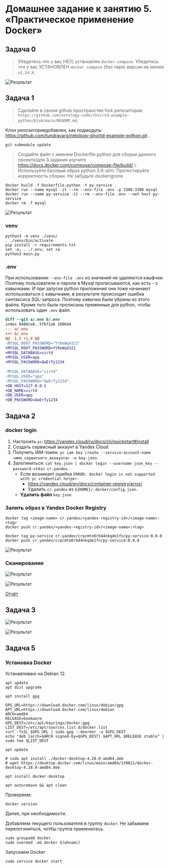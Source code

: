 # Домашнее задание к занятию 5. «Практическое применение Docker»



## Задача 0


> Убедитесь что у вас НЕ(!) установлен `docker-compose`.
> Убедитесь что у вас УСТАНОВЛЕН `docker compose` (без тире) версии не менее `v2.24.X`.

![Результат](img/task-0.jpg "Результат")



## Задача 1


> Сделайте в своем github пространстве fork репозитория ```https://github.com/netology-code/shvirtd-example-python/blob/main/README.md```.

Клон репозиториядобавлен, как подмодуль:
https://github.com/tundravarg/netology-shvirtd-example-python.git .

```shell
git submodule update
```

> Создайте файл с именем Dockerfile.python для сборки данного проекта(для 3 задания изучите https://docs.docker.com/compose/compose-file/build/ ). Используйте базовый образ python:3.9-slim. Протестируйте корректность сборки. Не забудьте dockerignore.

```shell
docker build -f Dockerfile.python -t py-service .
docker run --name mysql -it --rm --env-file .env -p 3306:3306 mysql
docker run --name py-service -it --rm --env-file .env --net host py-service
docker rm -f mysql
```

![Результат](img/task-1.jpg "Результат")

### venv

```shell
python3 -m venv ./venv/
. ./venv/bin/activate
pip install -r requirements.txt
set -a; . ./.env; set +a
python3 main.py
```

### .env

При использовании `--env-file .env` из значений не удаляются каыфчки.
Поэтому пользователи и пароли в Mysql прописываются, как есть - с кавычками.
И при запуске python приложения они тоже начинают использоваться с кавычками, в результате происходит ошибка синтаксиса SQL-запроса.
Поэтому кавычки были убраны из этого файла.
Кроме того были прописаны пременные для python, чтобы использовать один `.env` файл.

```diff
diff --git a/.env b/.env
index 0406ce6..5fb71a6 100644
--- a/.env
+++ b/.env
@@ -1,5 +1,9 @@
-MYSQL_ROOT_PASSWORD="YtReWq4321"
+MYSQL_ROOT_PASSWORD=YtReWq4321
+MYSQL_DATABASE=virtd
+MYSQL_USER=app
+MYSQL_PASSWORD=QwErTy1234
 
-MYSQL_DATABASE="virtd"
-MYSQL_USER="app"
-MYSQL_PASSWORD="QwErTy1234"
+DB_HOST=127.0.0.1
+DB_NAME=virtd
+DB_USER=app
+DB_PASSWORD=QwErTy1234
```


## Задача 2


### docker login

1. Настроить `yc`: https://yandex.cloud/ru/docs/cli/quickstart#install
2. Создать сервисный аккаунт в Yandex Cloud
3. Получить IAM-токен: `yc iam key create --service-account-name <имя_сервисного_аккаунта> -o key.json`.
4. Залогиниться: `cat key.json | docker login --username json_key --password-stdin cr.yandex`.
    * Если возникает ошибка `ERROR: docker login is not supported with yc credential helper.`
        * https://yandex.cloud/en/docs/container-registry/error/
        * Удалить `cr.yandex` из `${HOME}/.docker/config.json`.
    * **Удалить файл** `key.json`


### Залить образ в Yandex Docker Registry

```shell
docker tag <image-name> cr.yandex/<yandex-registry-id>/<image-name>:<tag>
docker push cr.yandex/<yandex-registry-id>/<image-name>:<tag>
```

```shell
docker tag py-service cr.yandex/crpcmto6rb44nkqde1fn/py-service:0.0.0
docker push cr.yandex/crpcmto6rb44nkqde1fn/py-service:0.0.0
```

![Результат](img/task-2-1.jpg "Результат")


### Сканирование

![Результат](img/task-2-2.jpg "Результат")

![Результат](img/task-2-3.jpg "Результат")

[Отчёт](files/py-service-vulnerabilities.csv)



## Задача 3


![Результат](img/task-3-1.jpg "Результат")

![Результат](img/task-3-2.jpg "Результат")



## Задача 5


### Установка Docker

Устанавливаю на Debian 12.

```shell
apt update
apt dist upgrade

apt install gpg

GPG_URL=https://download.docker.com/linux/debian/gpg
APT_URL=https://download.docker.com/linux/debian
ARCH=amd64
RELEASE=bookworm
GPG_DEST=/etc/apt/keyrings/docker.gpg
LIST_DEST=/etc/apt/sources.list.d/docker.list
curl -fsSL $GPG_URL | sudo gpg --dearmor -o $GPG_DEST
echo "deb [arch=$ARCH signed-by=$GPG_DEST] $APT_URL $RELEASE stable" | sudo tee $LIST_DEST

apt update

# sudo apt install ./docker-desktop-4.28.0-amd64.deb
# wget https://desktop.docker.com/linux/main/amd64/139021/docker-desktop-4.28.0-amd64.deb

apt install docker-desktop

apt autoremove && apt clean
```

Проверяем:

```shell
docker version
```

Далее, при необходимости.

Добавляем текущего пользователя в группу `docker`.
Не забываем перелогиниться, чотбы группа применилась.

```shell
sudo groupadd docker
sudo usermod -aG docker $(whoami)
```

Запускаем Docker

```shell
sudo service docker start
```
